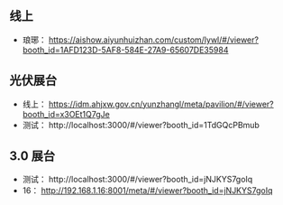 ## 线上

- 琅琊： https://aishow.aiyunhuizhan.com/custom/lywl/#/viewer?booth_id=1AFD123D-5AF8-584E-27A9-65607DE35984

## 光伏展台

- 线上： https://idm.ahjxw.gov.cn/yunzhangl/meta/pavilion/#/viewer?booth_id=x3OEt1Q7gJe
- 测试： http://localhost:3000/#/viewer?booth_id=1TdGQcPBmub

## 3.0 展台

- 测试： http://localhost:3000/#/viewer?booth_id=jNJKYS7goIq
- 16： http://192.168.1.16:8001/meta/#/viewer?booth_id=jNJKYS7goIq